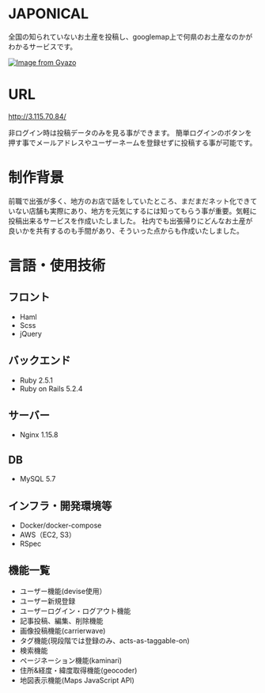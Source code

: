 # JAPONICAL

全国の知られていないお土産を投稿し、googlemap上で何県のお土産なのかがわかるサービスです。

[![Image from Gyazo](https://i.gyazo.com/12f9d51897ff4182af81738a16a28e7a.jpg)](https://gyazo.com/12f9d51897ff4182af81738a16a28e7a)

# URL
http://3.115.70.84/

非ログイン時は投稿データのみを見る事ができます。
簡単ログインのボタンを押す事でメールアドレスやユーザーネームを登録せずに投稿する事が可能です。

# 制作背景
前職で出張が多く、地方のお店で話をしていたところ、まだまだネット化できていない店舗も実際にあり、地方を元気にするには知ってもらう事が重要。気軽に投稿出来るサービスを作成いたしました。
社内でも出張帰りにどんなお土産が良いかを共有するのも手間があり、そういった点からも作成いたしました。

# 言語・使用技術

## フロント
* Haml
* Scss
* jQuery

## バックエンド
* Ruby 2.5.1
* Ruby on Rails 5.2.4

## サーバー
* Nginx 1.15.8

## DB
* MySQL 5.7

## インフラ・開発環境等
* Docker/docker-compose
* AWS（EC2, S3）
* RSpec

## 機能一覧
* ユーザー機能(devise使用）
* ユーザー新規登録
* ユーザーログイン・ログアウト機能
* 記事投稿、編集、削除機能
* 画像投稿機能(carrierwave)
* タグ機能(現段階では登録のみ、acts-as-taggable-on)
* 検索機能
* ページネーション機能(kaminari)
* 住所&経度・緯度取得機能(geocoder)　　
* 地図表示機能(Maps JavaScript API) 
